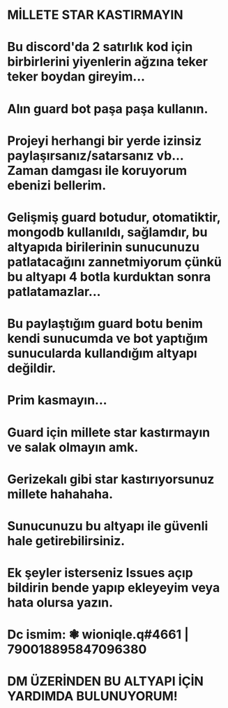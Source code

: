 # MİLLETE STAR KASTIRMAYIN 

# Bu discord'da 2 satırlık kod için birbirlerini yiyenlerin ağzına teker teker boydan gireyim...
# Alın guard bot paşa paşa kullanın.
# Projeyi herhangi bir yerde izinsiz paylaşırsanız/satarsanız vb... Zaman damgası ile koruyorum ebenizi bellerim. 
# Gelişmiş guard botudur, otomatiktir, mongodb kullanıldı, sağlamdır, bu altyapıda birilerinin sunucunuzu patlatacağını zannetmiyorum çünkü bu altyapı 4 botla kurduktan sonra patlatamazlar...
# Bu paylaştığım guard botu benim kendi sunucumda ve bot yaptığım sunucularda kullandığım altyapı değildir.
# Prim kasmayın...
# Guard için millete star kastırmayın ve salak olmayın amk.
# Gerizekalı gibi star kastırıyorsunuz millete hahahaha.
# Sunucunuzu bu altyapı ile güvenli hale getirebilirsiniz.
# Ek şeyler isterseniz Issues açıp bildirin bende yapıp ekleyeyim veya hata olursa yazın.
# Dc ismim: ❃ wioniqle.q#4661 | 790018895847096380
# DM ÜZERİNDEN BU ALTYAPI İÇİN YARDIMDA BULUNUYORUM!
